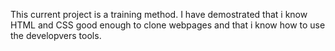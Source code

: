 This current project is a training method.
I have demostrated that i know HTML and CSS good enough to clone webpages and that i know how to use the developvers tools.
